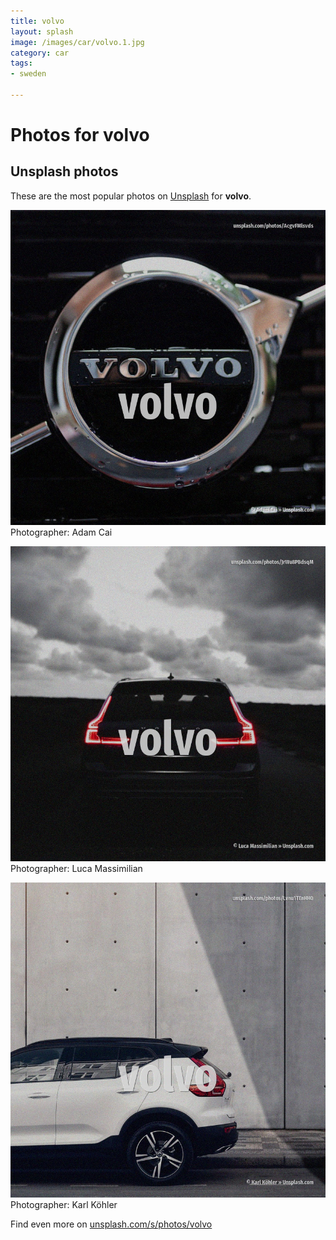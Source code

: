 ```yaml
---
title: volvo
layout: splash
image: /images/car/volvo.1.jpg
category: car
tags:
- sweden

---
```

# Photos for volvo
 
## Unsplash photos
These are the most popular photos on [Unsplash](https://unsplash.com) for **volvo**.
 
![volvo](/images/car/volvo.1.jpg)
Photographer:  Adam Cai
 
![volvo](/images/car/volvo.2.jpg)
Photographer:  Luca Massimilian
 
![volvo](/images/car/volvo.3.jpg)
Photographer:  Karl Köhler
 
Find even more on [unsplash.com/s/photos/volvo](https://unsplash.com/s/photos/volvo)
 
